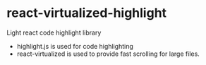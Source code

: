 # react-virtualized-highlight

Light react code highlight library

- highlight.js is used for code highlighting
- react-virtualized is used to provide fast scrolling for large files.